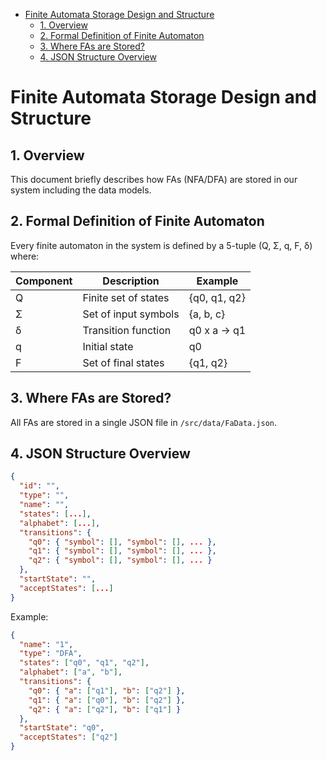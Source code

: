 - [Finite Automata Storage Design and Structure](#finite-automata-storage-design-and-structure)
  - [1. Overview](#1-overview)
  - [2. Formal Definition of Finite Automaton](#2-formal-definition-of-finite-automaton)
  - [3. Where FAs are Stored?](#3-where-fas-are-stored)
  - [4. JSON Structure Overview](#4-json-structure-overview)

# Finite Automata Storage Design and Structure

## 1. Overview

This document briefly describes how FAs (NFA/DFA) are stored in our system including the data models.

## 2. Formal Definition of Finite Automaton

Every finite automaton in the system is defined by a 5-tuple (Q, Σ, q, F, δ) where:

| Component | Description          | Example      |
| --------- | -------------------- | ------------ |
| Q         | Finite set of states | {q0, q1, q2} |
| Σ         | Set of input symbols | {a, b, c}    |
| δ         | Transition function  | q0 x a -> q1 |
| q         | Initial state        | q0           |
| F         | Set of final states  | {q1, q2}     |

## 3. Where FAs are Stored?

All FAs are stored in a single JSON file in `/src/data/FaData.json`.

## 4. JSON Structure Overview

```json
{
  "id": "",
  "type": "",
  "name": "",
  "states": [...],
  "alphabet": [...],
  "transitions": {
    "q0": { "symbol": [], "symbol": [], ... },
    "q1": { "symbol": [], "symbol": [], ... },
    "q2": { "symbol": [], "symbol": [], ... }
  },
  "startState": "",
  "acceptStates": [...]
}
```

Example:

```json
{
  "name": "1",
  "type": "DFA",
  "states": ["q0", "q1", "q2"],
  "alphabet": ["a", "b"],
  "transitions": {
    "q0": { "a": ["q1"], "b": ["q2"] },
    "q1": { "a": ["q0"], "b": ["q2"] },
    "q2": { "a": ["q2"], "b": ["q1"] }
  },
  "startState": "q0",
  "acceptStates": ["q2"]
}
```
